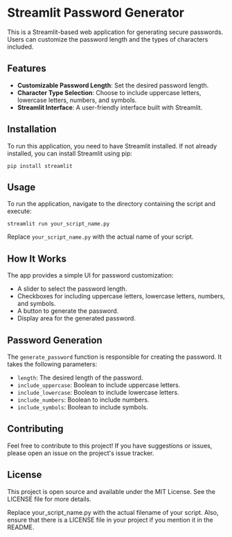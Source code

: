 # Streamlit Password Generator

This is a Streamlit-based web application for generating secure passwords. Users can customize the password length and the types of characters included.

## Features

- **Customizable Password Length**: Set the desired password length.
- **Character Type Selection**: Choose to include uppercase letters, lowercase letters, numbers, and symbols.
- **Streamlit Interface**: A user-friendly interface built with Streamlit.

## Installation

To run this application, you need to have Streamlit installed. If not already installed, you can install Streamlit using pip:

`pip install streamlit`

## Usage

To run the application, navigate to the directory containing the script and execute:

`streamlit run your_script_name.py`

Replace `your_script_name.py` with the actual name of your script.

## How It Works

The app provides a simple UI for password customization:

- A slider to select the password length.
- Checkboxes for including uppercase letters, lowercase letters, numbers, and symbols.
- A button to generate the password.
- Display area for the generated password.

## Password Generation

The `generate_password` function is responsible for creating the password. It takes the following parameters:

- `length`: The desired length of the password.
- `include_uppercase`: Boolean to include uppercase letters.
- `include_lowercase`: Boolean to include lowercase letters.
- `include_numbers`: Boolean to include numbers.
- `include_symbols`: Boolean to include symbols.

## Contributing

Feel free to contribute to this project! If you have suggestions or issues, please open an issue on the project's issue tracker.

## License

This project is open source and available under the MIT License. See the LICENSE file for more details.

Replace your_script_name.py with the actual filename of your script. Also, ensure that there is a LICENSE file in your project if you mention it in the README.
